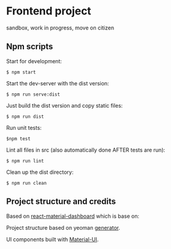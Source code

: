 # Frontend project

sandbox, work in progress, move on citizen

## Npm scripts

Start for development:

    $ npm start

Start the dev-server with the dist version:

    $ npm run serve:dist

Just build the dist version and copy static files:

    $ npm run dist

Run unit tests:

    $npm test

Lint all files in src (also automatically done AFTER tests are run):

    $ npm run lint

Clean up the dist directory:

    $ npm run clean

## Project structure and credits

Based on [react-material-dashboard](https://github.com/micrum/react-material-dashboard) which is base on:

Project structure based on yeoman [generator](https://github.com/newtriks/generator-react-webpack).

UI components built with [Material-UI](https://github.com/callemall/material-ui).
